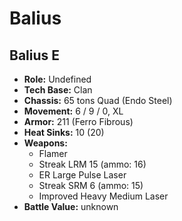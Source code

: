 # Balius
## Balius E
- **Role:** Undefined
- **Tech Base:** Clan
- **Chassis:** 65 tons Quad (Endo Steel)
- **Movement:** 6 / 9 / 0, XL
- **Armor:** 211 (Ferro Fibrous)
- **Heat Sinks:** 10 (20)
- **Weapons:**
  - Flamer
  - Streak LRM 15 (ammo: 16)
  - ER Large Pulse Laser
  - Streak SRM 6 (ammo: 15)
  - Improved Heavy Medium Laser
- **Battle Value:** unknown

